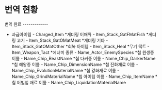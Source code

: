 번역 현황
=============
번역 완료
-------------<br>
* 과금아이템				- Charged_Item
*게더링 어패류			- Item_Stack_GatFMatFish
*게더링 고기				- Item_Stack_GatOMatMeat
*게더링 기타				- Item_Stack_GatOMatOther
*회복 아이템				- Item_Stack_Heal
*무기 택트					- Item_Weapon_Tact
*에너미 종류				- Name_Actor_EnemySpecies
*칩 원생종 이름			- Name_Chip_BeastName
*칩 다커종 이름			- Name_Chip_DarkerName
*칩 해왕종 이름			- Name_Chip_DimensionName
*칩 진화재료 이름		- Name_Chip_EvolutionMaterialName
*칩 강화재료 이름		- Name_Chip_GrindMaterialName
*칩 아이템 이름			- Name_Chip_ItemName
*칩 어빌업 재료 이름	- Name_Chip_LiquidationMaterialName
